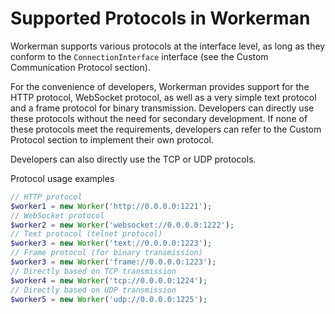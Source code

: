 # Supported Protocols in Workerman

Workerman supports various protocols at the interface level, as long as they conform to the `ConnectionInterface` interface (see the Custom Communication Protocol section).

For the convenience of developers, Workerman provides support for the HTTP protocol, WebSocket protocol, as well as a very simple text protocol and a frame protocol for binary transmission. Developers can directly use these protocols without the need for secondary development. If none of these protocols meet the requirements, developers can refer to the Custom Protocol section to implement their own protocol.

Developers can also directly use the TCP or UDP protocols.

Protocol usage examples
```php
// HTTP protocol
$worker1 = new Worker('http://0.0.0.0:1221');
// WebSocket protocol
$worker2 = new Worker('websocket://0.0.0.0:1222');
// Text protocol (telnet protocol)
$worker3 = new Worker('text://0.0.0.0:1223');
// Frame protocol (for binary transmission)
$worker3 = new Worker('frame://0.0.0.0:1223');
// Directly based on TCP transmission
$worker4 = new Worker('tcp://0.0.0.0:1224');
// Directly based on UDP transmission
$worker5 = new Worker('udp://0.0.0.0:1225');
```
